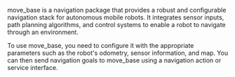move_base is a navigation package that provides a robust and configurable navigation stack for autonomous mobile robots. It integrates sensor inputs, path planning algorithms, and control systems to enable a robot to navigate through an environment.

To use move_base, you need to configure it with the appropriate parameters such as the robot's odometry, sensor information, and map. You can then send navigation goals to move_base using a navigation action or service interface.